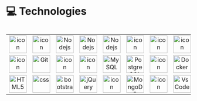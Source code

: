 # 💻 Technologies

<div style="display: flex; align-items: flex-start; align: center">
  <table align="center">
    <tr>
      <td align="center" width="96">
        <img src="https://techstack-generator.vercel.app/python-icon.svg" alt="icon" width="48" height="48" />
      </td>
      <td align="center" width="96">
        <img src="https://techstack-generator.vercel.app/django-icon.svg" alt="icon" width="48" height="48" />
      </td>
      <td align="center" width="96">
        <img src="https://skillicons.dev/icons?i=js" width="48" height="48" alt="Nodejs" />
      </td>
      <td align="center" width="96">
        <img src="https://skillicons.dev/icons?i=react" width="48" height="48" alt="Nodejs" />
      </td>
      <td align="center" width="96">
        <img src="https://skillicons.dev/icons?i=nodejs" width="48" height="48" alt="Nodejs" />
      </td>
      <td align="center" width="96">
        <img src="https://skillicons.dev/icons?i=java" alt="icon" width="48" height="48" />
      </td>
      <td align="center" width="96">
        <img src="https://techstack-generator.vercel.app/aws-icon.svg" alt="icon" width="48" height="48" />
      </td>
      <td align="center" width="96">
        <img src="https://skillicons.dev/icons?i=azure" alt="icon" width="48" height="48" />
      </td>
      <td align="center" width="96">
        <img src="https://skillicons.dev/icons?i=kubernetes" width="48" height="48" />
      </td>
    </tr>
    <tr>
      <td align="center" width="96">
        <img src="https://techstack-generator.vercel.app/github-icon.svg" alt="icon" width="48" height="48" />
      </td>
      <td align="center" width="96"> 
        <img src="https://user-images.githubusercontent.com/25181517/192108372-f71d70ac-7ae6-4c0d-8395-51d8870c2ef0.png" width="48" height="48" alt="Git" />
      </td>
      <td align="center" width="96">
        <img src="https://skillicons.dev/icons?i=kafka" alt="icon" width="48" height="48" />
      </td>
      <td align="center" width="96">
        <img src="https://techstack-generator.vercel.app/restapi-icon.svg" alt="icon" width="48" height="48" />
      </td>
      <td align="center" width="96">
        <img src="https://skillicons.dev/icons?i=graphql" width="48" height="48" alt="MySQL" />
      </td>
      <td align="center" width="96">
        <img src="https://skillicons.dev/icons?i=postgres" width="48" height="48" alt="PostgreSQL" />
      </td>
      <td align="center" width="96">
        <img src="https://techstack-generator.vercel.app/mysql-icon.svg" alt="icon" width="48" height="48" />
      </td>
      <td align="center" width="96">
        <img src="https://skillicons.dev/icons?i=docker" width="48" height="48" alt="Docker" />
      </td>
      <td align="center" width="96">
        <img src="https://skillicons.dev/icons?i=jenkins" width="48" height="48" alt="Jenkins" />
      </td>
    </tr>
    <tr>
      <td align="center"  width="96">
        <img src="https://skillicons.dev/icons?i=html" width="48" height="48" alt="HTML5" />
      </td>
      <td align="center" width="96">
        <img src="https://skillicons.dev/icons?i=css" width="48" height="48" alt="css" />
      </td>
      <td align="center"  width="96">
        <img src="https://skillicons.dev/icons?i=linux" width="48" height="48" alt="bootstrap" />
      </td>
      <td align="center" width="96">
        <img src="https://skillicons.dev/icons?i=spring" width="48" height="48" alt="jQuery" />
      </td>
      <td align="center" width="96">
        <img src="https://techstack-generator.vercel.app/csharp-icon.svg" alt="icon" width="48" height="48" />
      </td>
      <td align="center" width="96">
        <img src="https://skillicons.dev/icons?i=mongodb" width="48" height="48" alt="MongoDB" />
      </td>
      <td align="center" width="96">
        <img src="https://techstack-generator.vercel.app/webpack-icon.svg" alt="icon" width="48" height="48" />
      </td>
      <td align="center" width="96">
        <img src="https://skillicons.dev/icons?i=vscode" width="48" height="48" alt="VsCode" />
      </td>
      <td align="center" width="96">
        <img src="https://skillicons.dev/icons?i=wordpress" width="48" height="48" alt="WordPress" />
      </td>
    </tr>
  </table>
</div>
